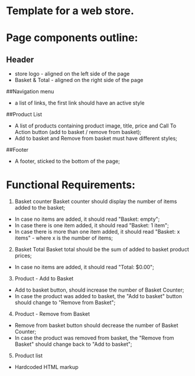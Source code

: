 # Template for a web store.
# Page components outline:

## Header
* store logo - aligned on the left side of the page
* Basket & Total - aligned on the right side of the page

##Navigation menu
* a list of links, the first link should have an active style

##Product List
* A list of products containing product image, title, price and Call To Action button (add to basket / remove from basket);
* Add to basket and Remove from basket must have different styles;

##Footer
* A footer, sticked to the bottom of the page;

# Functional Requirements:
1. Basket counter
Basket counter should display the number of items added to the basket;
- In case no items are added, it should read "Basket: empty";
- In case there is one item added, it should read "Basket: 1 item";
- In case there is more than one item added, it should read "Basket: x items" - where x is the number of items;

2. Basket Total
Basket total should be the sum of added to basket product prices;
- In case no items are added, it should read "Total: $0.00";

3. Product - Add to Basket
- Add to basket button, should increase the number of Basket Counter;
- In case the product was added to basket, the "Add to basket" button should change to "Remove from Basket";

4. Product - Remove from Basket
- Remove from basket button should decrease the number of Basket Counter;
- In case the product was removed from basket, the "Remove from Basket" should change back to "Add to basket";

5. Product list
- Hardcoded HTML markup